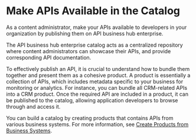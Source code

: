 <!-- loiof148690b1f7f45e894edaab3c29c701b -->

# Make APIs Available in the Catalog

As a content administrator, make your APIs available to developers in your organization by publishing them on API business hub enterprise.

The API business hub enterprise catalog acts as a centralized repository where content administrators can showcase their APIs, and provide corresponding API documentation.

To effectively publish an API, it is crucial to understand how to bundle them together and present them as a cohesive product. A product is essentially a collection of APIs, which includes metadata specific to your business for monitoring or analytics. For instance, you can bundle all CRM-related APIs into a CRM product. Once the required API are included in a product, it can be published to the catalog, allowing application developers to browse through and access it.

You can build a catalog by creating products that contains APIs from various business systems. For more information, see [Create Products from Business Systems](create-products-from-business-systems-08aff91.md).


